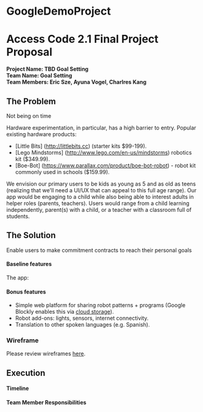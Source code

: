 # GoogleDemoProject

# Access Code 2.1 Final Project Proposal

**Project Name: TBD Goal Setting**  
**Team Name: Goal Setting**  
**Team Members: Eric Sze, Ayuna Vogel, Charlres Kang**  

## The Problem 

Not being on time



Hardware experimentation, in particular, has a high barrier to entry. Popular existing hardware products:

* [Little Bits] (http://littlebits.cc) (starter kits $99-199). 
* [Lego Mindstorms] (http://www.lego.com/en-us/mindstorms) robotics kit ($349.99).
* [Boe-Bot] (https://www.parallax.com/product/boe-bot-robot) - robot kit commonly used in schools ($159.99).

We envision our primary users to be kids as young as 5 and as old as teens (realizing that we'll need a UI/UX that can appeal to this full age range). Our app would be engaging to a child while also being able to interest adults in helper roles (parents, teachers). Users would range from a child learning independently, parent(s) with a child, or a teacher with a classroom full of students.

## The Solution 

Enable users to make commitment contracts to reach their personal goals

#### Baseline features



The app:


#### Bonus features

* Simple web platform for sharing robot patterns + programs (Google Blockly enables this via [cloud storage](https://developers.google.com/blockly/installation/cloud-storage)).
* Robot add-ons: lights, sensors, internet connectivity.
* Translation to other spoken languages (e.g. Spanish).

### Wireframe
Please review wireframes [here](https://github.com/jaellysbales/access-robot/blob/master/wireframes/wireframes.md).

## Execution

#### Timeline

#### Team Member Responsibilities


